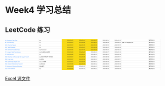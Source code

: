 # Week4 学习总结

## LeetCode 练习

![image-20200809162305573](../resources/image-20200809162305573.png)

[Excel 源文件](../leetcode刷题2020.xlsx)



